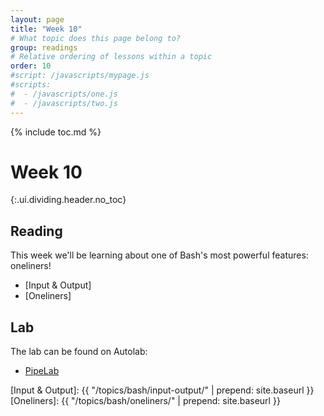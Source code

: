 ```yaml
---
layout: page
title: "Week 10"
# What topic does this page belong to?
group: readings
# Relative ordering of lessons within a topic
order: 10
#script: /javascripts/mypage.js
#scripts:
#  - /javascripts/one.js
#  - /javascripts/two.js
---
```



{% include toc.md %}

# Week 10
{:.ui.dividing.header.no_toc}

## Reading

This week we'll be learning about one of Bash's most powerful features:
oneliners!

- [Input & Output]
- [Oneliners]

## Lab

The lab can be found on Autolab:

- [PipeLab](https://autolab.andrew.cmu.edu/courses/07131-f19/assessments/pipelab)

[Input & Output]: {{ "/topics/bash/input-output/"   | prepend: site.baseurl }}
[Oneliners]:      {{ "/topics/bash/oneliners/"      | prepend: site.baseurl }}
